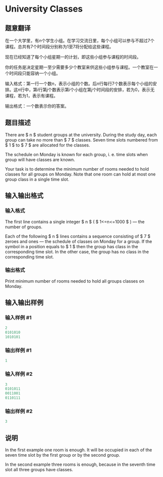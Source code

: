 # University Classes

## 题意翻译

在一个大学里，有$n$个学生小组。在学习交流日里，每个小组可以参与不超过$7$个课程。总共有$7$个时间段分别称为$1$至$7$将分配给这些课程。

现在已经知道了每个小组星期一的计划，即这些小组参与课程的时间段。

你的任务是决定星期一至少需要多少个教室来供这些小组参与课程。一个教室在一个时间段只能容纳一个小组。

输入格式：第一行一个数$n$，表示小组的个数。后$n$行每行$7$个数表示每个小组的安排。这$n$行中，第$i$行第$j$个数表示第$i$个小组在第$j$个时间段的安排，若为$0$，表示无课程，若为$1$，表示有课程。

输出格式：一个数表示你的答案。

## 题目描述

There are $ n $ student groups at the university. During the study day, each group can take no more than $ 7 $ classes. Seven time slots numbered from $ 1 $ to $ 7 $ are allocated for the classes.

The schedule on Monday is known for each group, i. e. time slots when group will have classes are known.

Your task is to determine the minimum number of rooms needed to hold classes for all groups on Monday. Note that one room can hold at most one group class in a single time slot.

## 输入输出格式

### 输入格式

The first line contains a single integer $ n $ ( $ 1<=n<=1000 $ ) — the number of groups.

Each of the following $ n $ lines contains a sequence consisting of $ 7 $ zeroes and ones — the schedule of classes on Monday for a group. If the symbol in a position equals to $ 1 $ then the group has class in the corresponding time slot. In the other case, the group has no class in the corresponding time slot.

### 输出格式

Print minimum number of rooms needed to hold all groups classes on Monday.

## 输入输出样例

### 输入样例 #1

```cpp
2
0101010
1010101

```
### 输出样例 #1

```cpp
1

```
### 输入样例 #2

```cpp
3
0101011
0011001
0110111

```
### 输出样例 #2

```cpp
3

```
## 说明

In the first example one room is enough. It will be occupied in each of the seven time slot by the first group or by the second group.

In the second example three rooms is enough, because in the seventh time slot all three groups have classes.


